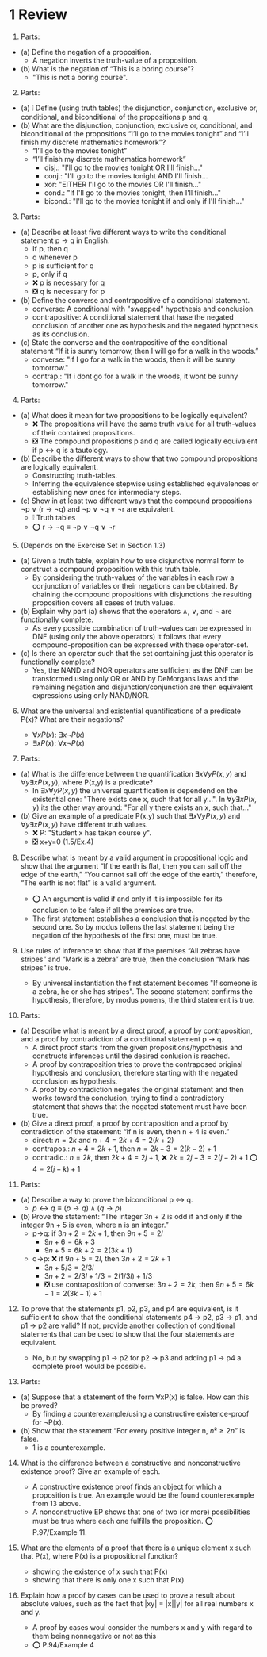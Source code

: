 # 1 Review

1. Parts:
- (a) Define the negation of a proposition.
  - A negation inverts the truth-value of a proposition.
- (b) What is the negation of “This is a boring course”?
  - "This is not a boring course".

2. Parts:
- (a) ❕ Define (using truth tables) the disjunction, conjunction, exclusive or, conditional, and biconditional of the propositions p and q.
- (b) What are the disjunction, conjunction, exclusive or, conditional, and biconditional of the propositions “I’ll go to the movies tonight” and “I’ll finish my discrete mathematics homework”?
  - “I’ll go to the movies tonight”
  - “I’ll finish my discrete mathematics homework”
    - disj.: "I'll go to the movies tonight OR I'll finish..."
    - conj.: "I'll go to the movies tonight AND I'll finish...
    - xor: "EITHER I'll go to the movies OR I'll finish..."
    - cond.: "If I'll go to the movies tonight, then I'll finish..."
    - bicond.: "I'll go to the movies tonight if and only if I'll finish..."

3. Parts:
- (a) Describe at least five different ways to write the conditional statement p → q in English.
  - If p, then q
  - q whenever p
  - p is sufficient for q
  - p, only if q
  - ❌ p is necessary for q
  - ❎ q is necessary for p
- (b) Define the converse and contrapositive of a conditional statement.
  - converse: A conditional with "swapped" hypothesis and conclusion.
  - contrapositive: A conditional statement that hase the negated conclusion of another one as hypothesis and the negated hypothesis as its conclusion.
- (c) State the converse and the contrapositive of the conditional statement “If it is sunny tomorrow, then I will go for a walk in the woods.”
  - converse: "if I go for a walk in the woods, then it will be sunny tomorrow."
  - contrap.: "If i dont go for a walk in the woods, it wont be sunny tomorrow."

4. Parts:
- (a) What does it mean for two propositions to be logically equivalent?
  - ❌ The propositions will have the same truth value for all truth-values of their contained propositions.
  - ❎ The compound propositions p and q are called logically equivalent if p ↔ q is a tautology.
- (b) Describe the different ways to show that two compound propositions are logically equivalent.
  - Constructing truth-tables.
  - Inferring the equivalence stepwise using established equivalences or establishing new ones for intermediary steps.
- (c) Show in at least two different ways that the compound propositions ¬p ∨ (r → ¬q) and ¬p ∨ ¬q ∨ ¬r are equivalent.
  - ❕ Truth tables
  - ⭕ r → ¬q ≡ ¬p ∨ ¬q ∨ ¬r

5. (Depends on the Exercise Set in Section 1.3)
- (a) Given a truth table, explain how to use disjunctive normal form to construct a compound proposition with this truth table.
  - By considering the truth-values of the variables in each row a conjunction of variables or their negations can be obtained. By chaining the compound propositions with disjunctions the resulting proposition covers all cases of truth values.
- (b) Explain why part (a) shows that the operators ∧, ∨, and ¬ are functionally complete.
  - As every possible combination of truth-values can be expressed in DNF (using only the above operators) it follows that every compound-proposition can be expressed with these operator-set.
- (c) Is there an operator such that the set containing just this operator is functionally complete?
  - Yes, the NAND and NOR operators are sufficient as the DNF can be transformed using only OR or AND by DeMorgans laws and the remaining negation and disjunction/conjunction are then equivalent expressions using only NAND/NOR.

6. What are the universal and existential quantifications of a predicate P(x)? What are their negations?
   - $∀x P(x)$: $∃x ¬P(x)$
   - $∃x P(x)$: $∀x ¬P(x)$

7. Parts:
- (a) What is the difference between the quantification $∃x∀yP(x, y)$ and $∀y∃xP(x, y)$, where P(x,y) is a predicate?
  - In $∃x∀yP(x, y)$ the universal quantification is dependend on the existential one: "There exists one x, such that for all y...". In $∀y∃xP(x, y)$ its the other way around: "For all y there exists an x, such that..."
- (b) Give an example of a predicate P(x,y) such that $∃x∀yP(x,y)$ and $∀y∃xP(x,y)$ have different truth values.
  - ❌ P: "Student x has taken course y".
  - ❎ x+y=0 (1.5/Ex.4)

8. Describe what is meant by a valid argument in propositional logic and show that the argument “If the earth is flat, then you can sail off the edge of the earth,” “You cannot sail off the edge of the earth,” therefore, “The earth is not flat” is a valid argument.
   - ⭕ An argument is valid if and only if it is impossible for its conclusion to be false if all the premises are true.
   - The first statement establishes a conclusion that is negated by the second one. So by modus tollens the last statement being the negation of the hypothesis of the first one, must be true.

9. Use rules of inference to show that if the premises “All zebras have stripes” and “Mark is a zebra” are true, then the conclusion “Mark has stripes” is true.
    - By universal instantiation the first statement becomes "If someone is a zebra, he or she has stripes". The second statement confirms the hypothesis, therefore, by modus ponens, the third statement is true.

10. Parts:
- (a) Describe what is meant by a direct proof, a proof by contraposition, and a proof by contradiction of a conditional statement p → q.
  - A direct proof starts from the given propositions/hypothesis and constructs inferences until the desired conlusion is reached.
  - A proof by contraposition tries to prove the contraposed original hypothesis and conclusion, therefore starting with the negated conclusion as hypothesis.
  - A proof by contradiction negates the original statement and then works toward the conclusion, trying to find a contradictory statement that shows that the negated statement must have been true.
- (b) Give a direct proof, a proof by contraposition and a proof by contradiction of the statement: “If n is even, then n + 4 is even.”
  - direct: $n = 2k$ and $n+4 = 2k+4 = 2(k+2)$
  - contrapos.: $n+4 = 2k+1$, then $n = 2k-3 = 2(k-2)+1$
  - contradic.: $n = 2k$, then $2k+4 = 2j+1$, ❌ $2k = 2j-3 = 2(j-2)+1$ ⭕ $4 = 2(j-k)+1$

11. Parts:
- (a) Describe a way to prove the biconditional p ↔ q.
  - $p ↔ q ≡ (p→q) ∧ (q→p)$
- (b) Prove the statement: “The integer 3n + 2 is odd if and only if the integer 9n + 5 is even, where n is an integer.”
  - p→q: if $3n+2 = 2k+1$, then $9n+5 = 2l$
    - $9n+6 = 6k+3$
    - $9n+5 = 6k+2 = 2(3k+1)$
  - q→p: ❌ if $9n+5 = 2l$, then $3n+2 = 2k+1$
    - $3n+5/3 = 2/3l$
    - $3n+2 = 2/3l+1/3 = 2(1/3l)+1/3$
    - ❎ use contraposition of converse: $3n+2 = 2k$, then  $9n+5 = 6k-1 = 2(3k-1)+1$

12. To prove that the statements p1, p2, p3, and p4 are equivalent, is it sufficient to show that the conditional statements p4 → p2, p3 → p1, and p1 → p2 are valid? If not, provide another collection of conditional statements that can be used to show that the four statements are equivalent.
    - No, but by swapping p1 → p2 for p2 → p3 and adding p1 → p4 a complete proof would be possible.

13. Parts:
- (a) Suppose that a statement of the form ∀xP(x) is false. How can this be proved?
  - By finding a counterexample/using a constructive existence-proof for ¬P(x).
- (b) Show that the statement “For every positive integer n, $n² ≥ 2n$” is false.
  - 1 is a counterexample.

14. What is the difference between a constructive and nonconstructive existence proof? Give an example of each.
    - A constructive existence proof finds an object for which a proposition is true. An example would be the found counterexample from 13 above.
    - A nonconstructive EP shows that one of two (or more) possibilities must be true where each one fulfills the proposition. ⭕ P.97/Example 11.

15. What are the elements of a proof that there is a unique element x such that P(x), where P(x) is a propositional function?
    - showing the existence of x such that P(x)
    - showing that there is only one x such that P(x)

16. Explain how a proof by cases can be used to prove a result about absolute values, such as the fact that |xy| = |x||y| for all real numbers x and y.
    - A proof by cases woul consider the numbers x and y with regard to them being nonnegative or not as this
    - ⭕ P.94/Example 4

